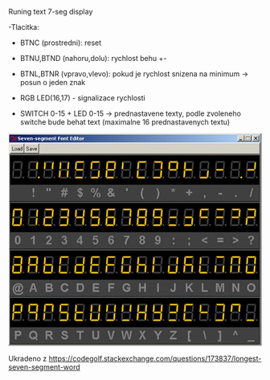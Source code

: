 Runing text 7-seg display

-Tlacitka:
* BTNC (prostredni): reset
* BTNU,BTND (nahoru,dolu): rychlost behu +-
* BTNL,BTNR (vpravo,vlevo): pokud je rychlost snizena na minimum -> posun o jeden znak

* RGB LED(16,17) - signalizace rychlosti

* SWITCH 0-15  +  LED 0-15  -> prednastavene texty, podle zvoleneho switche bude behat text (maximalne 16 prednastavenych textu)

![7-seg-Alphabet](Images/7-seg-Alphabet.jpg)

Ukradeno z https://codegolf.stackexchange.com/questions/173837/longest-seven-segment-word

